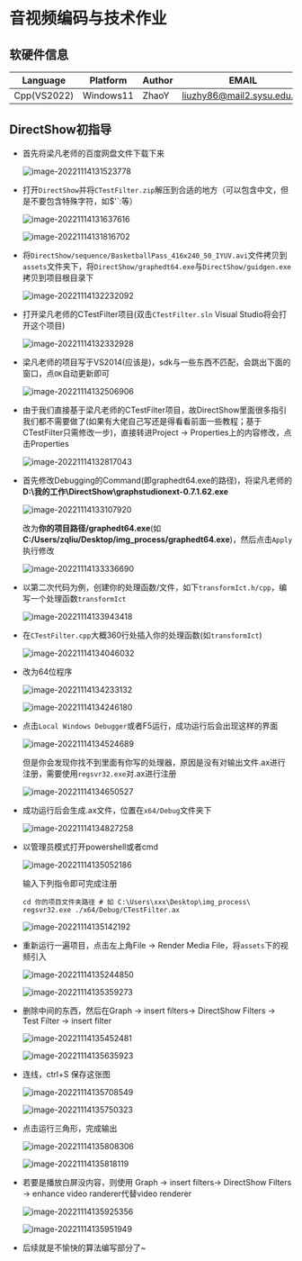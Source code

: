 # 音视频编码与技术作业

## 软硬件信息

| Language    | Platform  | Author | EMAIL                                                        |
| ----------- | --------- | ------ | ------------------------------------------------------------ |
| Cpp(VS2022) | Windows11 | ZhaoY  | [liuzhy86@mail2.sysu.edu.cn](mailto:liuzhy86@mail2.sysu.edu.cn) |

## DirectShow初指导

* 首先将梁凡老师的百度网盘文件下载下来

  ![image-20221114131523778](./assets/image-20221114131523778.png)

* 打开`DirectShow`并将`CTestFilter.zip`解压到合适的地方（可以包含中文，但是不要包含特殊字符，如$'`:等）

  ![image-20221114131637616](./assets/image-20221114131637616.png)

  ![image-20221114131816702](./assets/image-20221114131816702.png)

* 将`DirectShow/sequence/BasketballPass_416x240_50_IYUV.avi`文件拷贝到`assets`文件夹下，将`DirectShow/graphedt64.exe`与`DirectShow/guidgen.exe`拷贝到项目根目录下

  ![image-20221114132232092](./assets/image-20221114132232092.png)

* 打开梁凡老师的CTestFilter项目(双击`CTestFilter.sln` Visual Studio将会打开这个项目)

  ![image-20221114132332928](./assets/image-20221114132332928.png)

* 梁凡老师的项目写于VS2014(应该是)，sdk与一些东西不匹配，会跳出下面的窗口，点`OK`自动更新即可

  ![image-20221114132506906](./assets/image-20221114132506906.png)

* 由于我们直接基于梁凡老师的CTestFilter项目，故DirectShow里面很多指引我们都不需要做了(如果有大佬自己写还是得看看前面一些教程；基于CTestFilter只需修改一步)，直接转进Project -> Properties上的内容修改，点击Properties

  ![image-20221114132817043](./assets/image-20221114132817043.png)

* 首先修改Debugging的Command(即graphedt64.exe的路径)，将梁凡老师的**D:\我的工作\DirectShow\graphstudionext-0.7.1.62.exe**

  ![image-20221114133107920](./assets/image-20221114133107920.png)

  改为**你的项目路径/graphedt64.exe**(如**C:/Users/zqliu/Desktop/img_process/graphedt64.exe**)，然后点击`Apply`执行修改

  ![image-20221114133336690](./assets/image-20221114133336690.png)

* 以第二次代码为例，创建你的处理函数/文件，如下`transformIct.h/cpp`，编写一个处理函数`transformIct`

  ![image-20221114133943418](./assets/image-20221114133943418.png)

* 在`CTestFilter.cpp`大概360行处插入你的处理函数(如`transformIct`)

  ![image-20221114134046032](./assets/image-20221114134046032.png)

* 改为64位程序

  ![image-20221114134233132](./assets/image-20221114134233132.png)

  ![image-20221114134246180](./assets/image-20221114134246180.png)

* 点击`Local Windows Debugger`或者F5运行，成功运行后会出现这样的界面

  ![image-20221114134524689](./assets/image-20221114134524689.png)

  但是你会发现你找不到里面有你写的处理器，原因是没有对输出文件.ax进行注册，需要使用`regsvr32.exe`对.ax进行注册

  ![image-20221114134650527](./assets/image-20221114134650527.png)

* 成功运行后会生成.ax文件，位置在`x64/Debug`文件夹下

  ![image-20221114134827258](./assets/image-20221114134827258.png)

* 以管理员模式打开powershell或者cmd

  ![image-20221114135052186](./assets/image-20221114135052186.png)

  输入下列指令即可完成注册

  ```
  cd 你的项目文件夹路径 # 如 C:\Users\xxx\Desktop\img_process\
  regsvr32.exe ./x64/Debug/CTestFilter.ax
  ```

  ![image-20221114135142192](./assets/image-20221114135142192.png)

* 重新运行一遍项目，点击左上角File -> Render Media File，将`assets`下的视频引入

  ![image-20221114135244850](./assets/image-20221114135244850.png)

  ![image-20221114135359273](./assets/image-20221114135359273.png)

* 删除中间的东西，然后在Graph -> insert filters-> DirectShow Filters -> Test Filter -> insert filter

  ![image-20221114135452481](./assets/image-20221114135452481.png)

  ![image-20221114135635923](./assets/image-20221114135635923.png)

* 连线，ctrl+S 保存这张图

  ![image-20221114135708549](./assets/image-20221114135708549.png)

  ![image-20221114135750323](./assets/image-20221114135750323.png)

* 点击运行三角形，完成输出

  ![image-20221114135808306](./assets/image-20221114135808306.png)

  ![image-20221114135818119](./assets/image-20221114135818119.png)

* 若要是播放白屏没内容，则使用 Graph -> insert filters-> DirectShow Filters -> enhance video randerer代替video renderer

  ![image-20221114135925356](./assets/image-20221114135925356.png)

  ![image-20221114135951949](./assets/image-20221114135951949.png)

* 后续就是不愉快的算法编写部分了~
